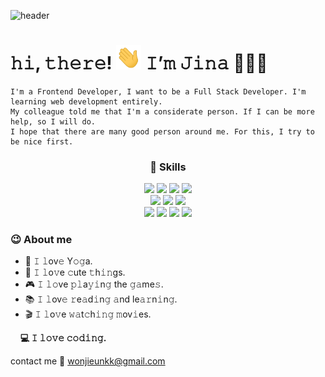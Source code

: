 ![header](https://capsule-render.vercel.app/api?type=shark&color=auto&height=95&section=header&fontSize=90)

# 𝚑𝚒, 𝚝𝚑𝚎𝚛𝚎! <img src="./hi.gif" width="40px" /> 𝙸’𝚖 𝙹𝚒𝚗𝚊 👩🏻‍💻

```
I'm a Frontend Developer, I want to be a Full Stack Developer. I'm learning web development entirely.
My colleague told me that I'm a considerate person. If I can be more help, so I will do.
I hope that there are many good person around me. For this, I try to be nice first.
```

<h3 align="center">🚀 Skills</h3>

<div align="center">
  <img src="https://img.shields.io/badge/HTML5-E34F26?style=for-the-badge&logo=html5&logoColor=white"/>
  <img src="https://img.shields.io/badge/CSS3-1572B6?style=for-the-badge&logo=css3&logoColor=white"/>
  <img src="https://img.shields.io/badge/JavaScript-F7DF1E?style=for-the-badge&logo=javascript&logoColor=black"/>
  <img src="https://img.shields.io/badge/TypeScript-007ACC?style=for-the-badge&logo=typescript&logoColor=white"/>
</div>
<div align="center">
  <img src="https://img.shields.io/badge/React-20232A?style=for-the-badge&logo=react&logoColor=61DAFB"/>
  <img src="https://img.shields.io/badge/Redux-593D88?style=for-the-badge&logo=redux&logoColor=white"/>
  <img src="https://img.shields.io/badge/Vue.js-35495E?style=for-the-badge&logo=vue.js&logoColor=4FC08D"/>
</div>
<!-- <img src="https://img.shields.io/badge/Sass-CC6699?style=for-the-badge&logo=sass&logoColor=white"/>
<img src="https://img.shields.io/badge/Tailwind_CSS-38B2AC?style=for-the-badge&logo=tailwind-css&logoColor=white"/>
<img src="https://img.shields.io/badge/Bootstrap-563D7C?style=for-the-badge&logo=bootstrap&logoColor=white"/>
<img src="https://img.shields.io/badge/styled--components-DB7093?style=for-the-badge&logo=styled-components&logoColor=white"/>
<img src="https://img.shields.io/badge/Material--UI-0081CB?style=for-the-badge&logo=material-ui&logoColor=white"/>
 -->
<div align="center">
  <img src="https://img.shields.io/badge/Express.js-404D59?style=for-the-badge&logo=express&logoColor=white"/>
  <img src="https://img.shields.io/badge/Node.js-43853D?style=for-the-badge&logo=node.js&logoColor=white"/>
  <img src="https://img.shields.io/badge/Java-ED8B00?style=for-the-badge&logo=java&logoColor=white"/>
  <img src="https://img.shields.io/badge/Amazon_AWS-232F3E?style=for-the-badge&logo=amazon-aws&logoColor=white"/>
</div>


### 😉 About me

- 🧘‍ 𝙸 𝚕ov𝚎 Y𝚘𝚐a.
- 🐶 𝙸 𝚕o𝚟e 𝚌ute 𝚝h𝚒𝚗gs.
- 🎮 𝙸 𝚕𝚘ve 𝚙𝚕a𝚢𝚒n𝚐 the 𝚐𝚊me𝚜.
- 📚 𝙸 𝚕ov𝚎 𝚛e𝚊d𝚒n𝚐 𝚊nd le𝚊𝚛n𝚒n𝚐.
- 🎬 𝙸 𝚕o𝚟e 𝚠𝚊t𝚌h𝚒𝚗𝚐 𝚖ov𝚒es.

&nbsp;&nbsp;&nbsp;&nbsp;<strong>💻 𝙸 𝚕𝚘𝚟𝚎 𝚌𝚘𝚍𝚒𝚗𝚐.</strong>

contact me
💌 wonjieunkk@gmail.com
<!-- <img src="http://ForTheBadge.com/images/badges/built-with-love.svg"/> -->
